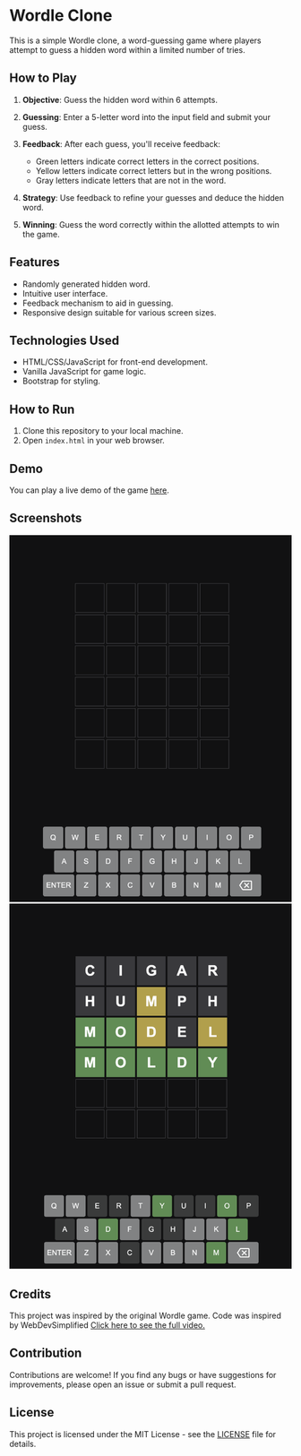 # Wordle Clone

This is a simple Wordle clone, a word-guessing game where players attempt to guess a hidden word within a limited number of tries. 

## How to Play

1. **Objective**: Guess the hidden word within 6 attempts.

2. **Guessing**: Enter a 5-letter word into the input field and submit your guess.

3. **Feedback**: After each guess, you'll receive feedback:
   - Green letters indicate correct letters in the correct positions.
   - Yellow letters indicate correct letters but in the wrong positions.
   - Gray letters indicate letters that are not in the word.

4. **Strategy**: Use feedback to refine your guesses and deduce the hidden word.

5. **Winning**: Guess the word correctly within the allotted attempts to win the game.

## Features

- Randomly generated hidden word.
- Intuitive user interface.
- Feedback mechanism to aid in guessing.
- Responsive design suitable for various screen sizes.

## Technologies Used

- HTML/CSS/JavaScript for front-end development.
- Vanilla JavaScript for game logic.
- Bootstrap for styling.

## How to Run

1. Clone this repository to your local machine.
2. Open `index.html` in your web browser.

## Demo

You can play a live demo of the game [here](#).

## Screenshots

![Screenshot 1](screenshots/screenshot1.png)
![Screenshot 2](screenshots/screenshot2.png)

## Credits

This project was inspired by the original Wordle game. Code was inspired by WebDevSimplified [Click here to see the full video.](https://www.youtube.com/watch?v=Wak7iN4JZzU&t=1260s)

## Contribution

Contributions are welcome! If you find any bugs or have suggestions for improvements, please open an issue or submit a pull request.

## License

This project is licensed under the MIT License - see the [LICENSE](LICENSE) file for details.